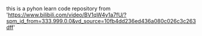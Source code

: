this is a pyhon learn code repository from 'https://www.bilibili.com/video/BV1qW4y1a7fU/?spm_id_from=333.999.0.0&vd_source=10fb4dd236ed436a080c026c3c263dff'
